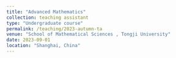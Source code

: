 ```yaml
---
title: "Advanced Mathematics"
collection: teaching assistant
type: "Undergraduate course"
permalink: /teaching/2023-autumn-ta
venue: "School of Mathematical Sciences , Tongji University"
date: 2023-09-01
location: "Shanghai, China"
---
```


